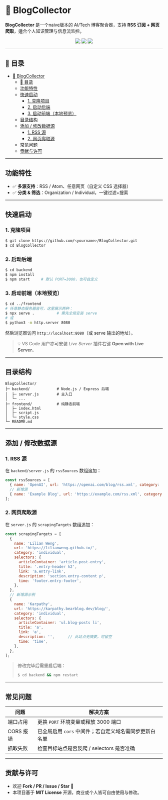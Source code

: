 # 🚀 BlogCollector

**BlogCollector** 是一个naive版本的 AI/Tech 博客聚合器，支持 **RSS 订阅 + 网页爬取**，适合个人知识管理与信息流监控。

<p align="center">
  <img src="https://img.shields.io/badge/Node-18%2B-brightgreen"/>
  <img src="https://img.shields.io/badge/License-MIT-blue"/>
  <img src="https://img.shields.io/badge/PRs-welcome-orange"/>
</p>

---

## 📑 目录

- [🚀 BlogCollector](#-blogcollector)
  - [📑 目录](#-目录)
  - [功能特性](#功能特性)
  - [快速启动](#快速启动)
    - [1. 克隆项目](#1-克隆项目)
    - [2. 启动后端](#2-启动后端)
    - [3. 启动前端（本地预览）](#3-启动前端本地预览)
  - [目录结构](#目录结构)
  - [添加 / 修改数据源](#添加--修改数据源)
    - [1. RSS 源](#1-rss-源)
    - [2. 网页爬取源](#2-网页爬取源)
  - [常见问题](#常见问题)
  - [贡献与许可](#贡献与许可)

---

## 功能特性

- ✅ **多源支持**：RSS / Atom、任意网页（自定义 CSS 选择器）
- ✅ **分类 & 筛选**：Organization / Individual，一键过滤+搜索

---

## 快速启动

### 1. 克隆项目

```bash
$ git clone https://github.com/<yourname>/BlogCollector.git
$ cd BlogCollector
```

### 2. 启动后端

```bash
$ cd backend
$ npm install
$ npm start     # 默认 PORT=3000，也可自定义
```

### 3. 启动前端（本地预览）

```bash
$ cd ../frontend
# 任意静态服务器皆可，这里展示两种：
$ npx serve .          # 需先全局安装 serve
# 或
$ python3 -m http.server 8080
```
然后浏览器访问 `http://localhost:8080`（或 serve 输出的地址）。

> 💡 VS Code 用户亦可安装 *Live Server* 插件右键 **Open with Live Server**。

---

## 目录结构

```text
BlogCollector/
├─ backend/            # Node.js / Express 后端
│  ├─ server.js        # 主入口
│  └─ ...
├─ frontend/           # 纯静态前端
│  ├─ index.html
│  ├─ script.js
│  └─ style.css
└─ README.md
```

---

## 添加 / 修改数据源

### 1. RSS 源

在 `backend/server.js` 的 `rssSources` 数组追加：

```js
const rssSources = [
  { name: 'OpenAI', url: 'https://openai.com/blog/rss.xml', category: 'organization' },
  // 新增源
  { name: 'Example Blog', url: 'https://example.com/rss.xml', category: 'individual' },
];
```

### 2. 网页爬取源

在 `server.js` 的 `scrapingTargets` 数组追加：

```js
const scrapingTargets = [
  {
    name: 'Lilian Weng',
    url: 'https://lilianweng.github.io/',
    category: 'individual',
    selectors: {
      articleContainer: 'article.post-entry',
      title: '.entry-header h2',
      link: 'a.entry-link',
      description: 'section.entry-content p',
      time: 'footer.entry-footer',
    },
  },
  // 新增源示例
  {
    name: 'Karpathy',
    url: 'https://karpathy.bearblog.dev/blog/',
    category: 'individual',
    selectors: {
      articleContainer: 'ul.blog-posts li',
      title: 'a',
      link: 'a',
      description: '',      // 此站点无摘要，可留空
      time: 'time',
    },
  },
];
```

> 修改完毕后需重启后端：
>
> ```bash
> $ cd backend && npm restart
> ```

---


## 常见问题

| 问题      | 解决方案                                               |
| --------- | ------------------------------------------------------ |
| 端口占用  | 更换 `PORT` 环境变量或释放 3000 端口                   |
| CORS 报错 | 已全局启用 `cors` 中间件；若自定义域名需同步更新白名单 |
| 抓取失败  | 检查目标站点是否反爬 / selectors 是否准确              |

---

## 贡献与许可

- 欢迎 **Fork / PR / Issue / Star** 🌟
- 本项目基于 **MIT License** 开源，商业或个人皆可自由使用与修改。